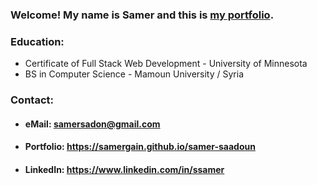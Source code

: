 
###  Welcome! My name is Samer and this is [my portfolio](https://samergain.github.io/samer-saadoun/). 

### Education:    
- Certificate of Full Stack Web Development - University of Minnesota  
- BS in Computer Science - Mamoun University / Syria 

### Contact:  
- #### eMail: samersadon@gmail.com
- #### Portfolio: https://samergain.github.io/samer-saadoun
- #### LinkedIn: https://www.linkedin.com/in/ssamer
